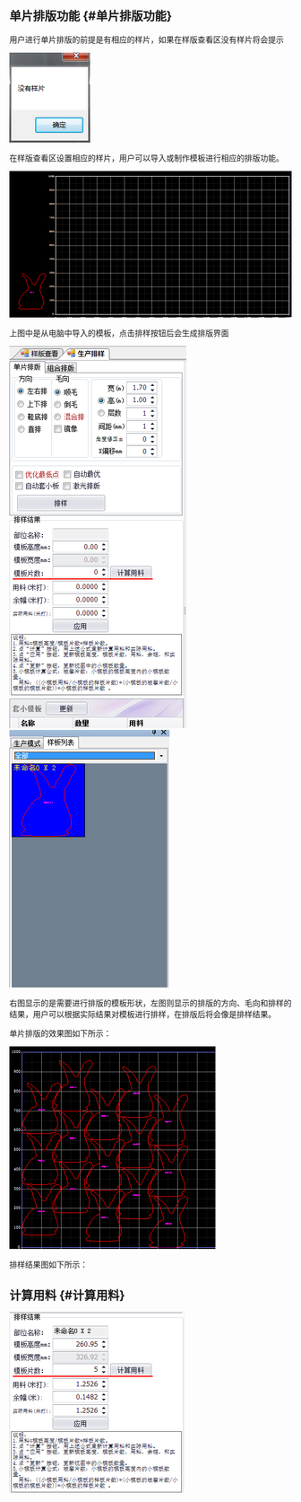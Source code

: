 ## 单片排版功能 {#单片排版功能}

用户进行单片排版的前提是有相应的样片，如果在样版查看区没有样片将会提示

![](/assets/没有样片.png)

在样版查看区设置相应的样片，用户可以导入或制作模板进行相应的排版功能。

![](/assets/导入模板.png)

上图中是从电脑中导入的模板，点击排样按钮后会生成排版界面

![](/assets/单片排版左.png)           ![](/assets/单片排版右.png)

右图显示的是需要进行排版的模板形状，左图则显示的排版的方向、毛向和排样的结果，用户可以根据实际结果对模板进行排样，在排版后将会像是排样结果。

单片排版的效果图如下所示：

![](/assets/单片排样结果.png)

排样结果图如下所示：

## 计算用料 {#计算用料}

![](/assets/排样结果.png)

